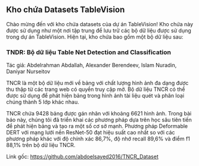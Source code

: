 ## Kho chứa Datasets TableVision
Chào mừng đến với kho chứa datasets của dự án TableVision! Kho chứa này được sử dụng như một nơi tập trung để lưu trữ các bộ dữ liệu được sử dụng trong dự án TableVision. Hiện tại, kho chứa bao gồm một bộ dữ liệu sau:

### TNDR: Bộ dữ liệu Table Net Detection and Classification

Tác giả: Abdelrahman Abdallah, Alexander Berendeev, Islam Nuradin, Daniyar Nurseitov

TNCR là một bộ dữ liệu mới về bảng với chất lượng hình ảnh đa dạng được thu thập từ các trang web có quyền truy cập mở. Bộ dữ liệu TNCR có thể được sử dụng để phát hiện bảng trong hình ảnh tài liệu quét và phân loại chúng thành 5 lớp khác nhau.

TNCR chứa 9428 bảng được gán nhãn với khoảng 6621 hình ảnh. Trong bài báo này, chúng tôi đã triển khai các phương pháp dựa trên học sâu tiên tiến để phát hiện bảng và tạo ra một số cơ sở mạnh. Phương pháp Deformable DERT với mạng lưới nền ResNet-50 đạt hiệu suất cao nhất so với các phương pháp khác với độ chính xác 86,7%, độ nhớ recall 89,6% và điểm f1 88,1% trên bộ dữ liệu TNCR. 

Link gốc: https://github.com/abdoelsayed2016/TNCR_Dataset